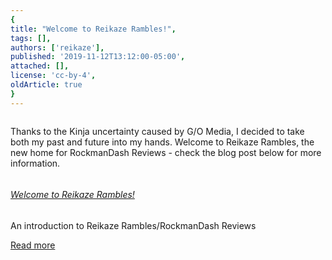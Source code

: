 ```yaml
---
{
title: "Welcome to Reikaze Rambles!",
tags: [],
authors: ['reikaze'],
published: '2019-11-12T13:12:00-05:00',
attached: [],
license: 'cc-by-4',
oldArticle: true
}
---
```


<div><img alt src="./sflxa4qz81rz7aqxvqcn.png"/><p class="sc-77igqf-0 bOfvBY"> <!-- -->Thanks to the Kinja uncertainty caused by G/O Media, I decided to take
  both my past and future into my hands. Welcome to Reikaze Rambles, the new home for RockmanDash Reviews - check the
  blog post below for more information. </p>
<div class="bxm4mm-2 hKBnez js_video-sticky__top-limit"></div>
<div class="bxm4mm-4 fQqUFt">

<div class="bxm4mm-1 gKeXmA js_video-sticky-trigger"></div>
<div class="bxm4mm-0 jRTmst instream-native-video instream-permalink js_video-sticky-target instream-native-video--mobile"></div>
</div>
<div class="bxm4mm-3 eCMXYG js_video-sticky__bottom-limit"></div>
<aside class="sc-1rh3ayr-6 jfFNjl inset--story branded-item branded-item--kinja" data-commerce-source="inset"><a class="sc-1out364-0 hMndXN sc-1rh3ayr-2 lcMGRt inset--story__thumb js_link" data-ga='[["Permalink page click","Permalink page click - inset photo"]]' href="http://reikazerambles.com/posts/welcome-reikaze-rambles/" rel="noopener noreferrer" target="_blank">
<img alt src="./buoyjh3soiqq5gfi2q2n.png"/>
</a>
<div class="sc-1rh3ayr-5 lXdYy"><a class="sc-1out364-0 hMndXN js_link" data-ga='[["Permalink page click","Permalink page click - inset headline"]]' href="http://reikazerambles.com/posts/welcome-reikaze-rambles/" rel="noopener noreferrer" target="_blank"><h6 class="sc-1rh3ayr-3 jRIPES">Welcome
    to Reikaze Rambles!</h6></a>
<p class="sc-1rh3ayr-4 eSxSit">An introduction to Reikaze Rambles/RockmanDash Reviews</p><a class="sc-1out364-0 hMndXN sc-1rh3ayr-0 kOvmIi js_readmore inset--story__readmore js_link" data-ga='[["Permalink page click","Permalink page click - inset read more link"]]' href="http://reikazerambles.com/posts/welcome-reikaze-rambles/" rel="noopener noreferrer" target="_blank">Read
      more</a></div>
</aside>
</div>